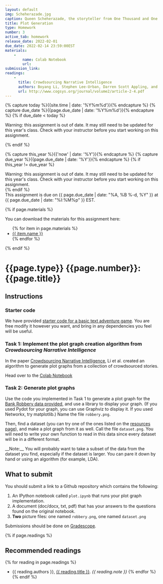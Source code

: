 ```yaml
---
layout: default
img: Scheherazade.jpg
caption: Queen Scheherazade, the storyteller from One Thousand and One Nights (Arabian Nights)
title: Plot Generation
type: Homework
number: 3
active_tab: homework
release_date: 2022-02-01 
due_date: 2022-02-14 23:59:00EST
materials:
    - 
        name: Colab Notebook
        url: 
submission_link: 
readings:
    -
      title: Crowdsourcing Narrative Intelligence
      authors: Boyang Li, Stephen Lee-Urban, Darren Scott Appling, and Mark O. Riedl
      url: http://www.cogsys.org/journal/volume2/article-2-4.pdf
---
```


<!-- Check whether the assignment is ready to release -->
{% capture today %}{{site.time | date: '%Y%m%d'}}{% endcapture %}
{% capture due_date %}{{page.due_date | date: '%Y%m%d'}}{% endcapture %}
{% if due_date < today %} 
<div class="alert alert-danger">

Warning: this assignment is out of date.  It may still need to be updated for this year's class.  Check with your instructor before you start working on this assignment.
</div>
{% endif %}
<!-- End of check whether the assignment is up to date -->


<!-- Check whether the assignment is up to date -->
{% capture this_year %}{{'now' | date: '%Y'}}{% endcapture %}
{% capture due_year %}{{page.due_date | date: '%Y'}}{% endcapture %}
{% if this_year != due_year %} 
<div class="alert alert-danger">
Warning: this assignment is out of date.  It may still need to be updated for this year's class.  Check with your instructor before you start working on this assignment.
</div>
{% endif %}
<!-- End of check whether the assignment is up to date -->


<div class="alert alert-info">
This assignment is due on {{ page.due_date | date: "%A, %B %-d, %Y" }} at {{ page.due_date | date: "%I:%M%p" }} EST. 
</div>

{% if page.materials %}
<div class="alert alert-info">
You can download the materials for this assignment here:
<ul>
{% for item in page.materials %}
<li><a href="{{item.url}}">{{ item.name }}</a></li>
{% endfor %}
</ul>
</div>
{% endif %}


{{page.type}} {{page.number}}: {{page.title}}
=============================================================

## Instructions




### Starter code

We have provided [starter code for a basic text adventure game](https://colab.research.google.com/github/interactive-fiction-class/interactive-fiction-class.github.io/blob/master/homeworks/text-adventure-game/Text_Adventure_Game.ipynb).  You are free modify it however you want, and bring in any dependencies you feel will be useful.

### Task 1: Implement the plot graph creation algorithm from _Crowdsourcing Narrative Intelligence_

In the paper [Crowdsourcing Narrative Intelligence](http://www.cogsys.org/journal/volume2/article-2-4.pdf), Li et al. created an algorithm to generate plot graphs from a collection of crowdsourced stories.

Head over to the [Colab Notebook]()



<!--You should modify the provided code to:
1. Create the 13 locations from Action Castle (Cottage, Garden Path, Fishing Pond, Winding Path, Top of the Tall Tree, Drawbridge, Courtyard, Tower Stairs, Tower, 
Dungeon Stairs, Dungeon, Great Feasting Hall, Throne Room).
2. Create the items for the game (fishing poll, rosebush, club, fish, the troll etc.).
3. Update the code so that it can handle the actions/commands/preconditions that are described by the Action Castle module.

<div class="alert alert-warning" markdown="1">
__Need a hint on how to get started?__ I as able to re-implement the whole of the Action Castle game$$^*$$ using the starter code by modifying the ```build_game``` function, the ```check_preconditions``` function, and by adding a few new methods to the [Special functions section](https://colab.research.google.com/github/interactive-fiction-class/interactive-fiction-class.github.io/blob/master/homeworks/text-adventure-game/Text_Adventure_Game.ipynb#scrollTo=YNrsHhpMTC8w).  None of the other starter code needed to be modified. It took me about 5 hours total to implement the game.
</div>-->


### Task 2: Generate plot graphs

Use the code you implemented in Task 1 to generate a plot graph for the [Bank Robbery data provided](), and use a library to display your graph. (If you used Pydot for your graph, you can use Graphviz to display it. If you used Networkx, try matplotlib.) Name the file `robbery.png`.

Then, find a dataset (you can try one of the ones listed on the [resources page](https://interactive-fiction-class.org/resources.html)), and make a plot graph from it as well. Call the file `dataset.png`. You will need to write your own function to read in this data since every dataset will be in a different format.

<div class="alert alert-warning" markdown="1">
__Note:__ You will probably want to take a subset of the data from the dataset you find, especially if the dataset is larger. You can pare it down by hand or using an algorithm (for example, LDA).
</div>


## What to submit

You should submit a link to a Github repository which contains the following:

1. An IPython notebook called `plot.ipynb` that runs your plot graph implementation.
2. A document (doc/docx, txt, pdf) that has your answers to the questions found on the original notebook.
3. **Two** picture files: one named `robbery.png`, one named `dataset.png`


Submissions should be done on [Gradescope]({{page.submission_link}}).

{% if page.readings %} 
## Recommended readings
{% for reading in page.readings %}
* {{ reading.authors }}, <a href="{{ reading.url }}">{{ reading.title }}</a>.  <i>{{ reading.note }}</i>
{% endfor %}
{% endif %}
